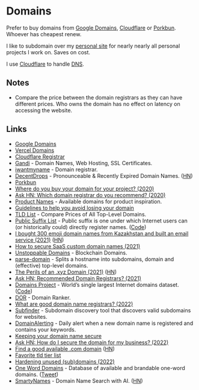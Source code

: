 # Domains

Prefer to buy domains from [Google Domains](https://domains.google/), [Cloudflare](https://www.cloudflare.com/en-gb/products/registrar/) or [Porkbun](https://porkbun.com/). Whoever has cheapest renew.

I like to subdomain over my [personal site](https://nikiv.dev) for nearly nearly all personal projects I work on. Saves on cost.

I use [Cloudflare](https://www.cloudflare.com/en-gb/) to handle [DNS](dns.md).

## Notes

- Compare the price between the domain registrars as they can have different prices. Who owns the domain has no effect on latency on accessing the website.

## Links

- [Google Domains](https://domains.google/)
- [Vercel Domains](https://vercel.com/domains)
- [Cloudflare Registrar](https://www.cloudflare.com/products/registrar/)
- [Gandi](https://www.gandi.net/en) - Domain Names, Web Hosting, SSL Certificates.
- [iwantmyname](https://iwantmyname.com/) - Domain registrar.
- [DecentDrops](https://decentdrops.com/) - Pronounceable & Recently Expired Domain Names. ([HN](https://news.ycombinator.com/item?id=23704983))
- [Porkbun](https://porkbun.com/)
- [Where do you buy your domain for your project? (2020)](https://www.indiehackers.com/post/where-do-you-buy-your-domain-for-your-project-09f6dfebe4)
- [Ask HN: Which domain registrar do you recommend? (2020)](https://news.ycombinator.com/item?id=24513514)
- [Product Names](https://twitter.com/ProductNames) - Available domains for product inspiration.
- [Guidelines to help you avoid losing your domain](https://onlineornot.com/articles/guidelines-to-help-avoid-losing-your-domain)
- [TLD List](https://tld-list.com/) - Compare Prices of All Top-Level Domains.
- [Public Suffix List](https://publicsuffix.org/) - Public suffix is one under which Internet users can (or historically could) directly register names. ([Code](https://github.com/publicsuffix/list))
- [I bought 300 emoji domain names from Kazakhstan and built an email service (2021)](https://tinyprojects.dev/projects/mailoji) ([HN](https://news.ycombinator.com/item?id=26422799))
- [How to secure SaaS custom domain names (2021)](https://blog.brandssl.io/how-to-secure-saas-custom-domain-names)
- [Unstoppable Domains](https://unstoppabledomains.com/) - Blockchain Domains.
- [parse-domain](https://github.com/peerigon/parse-domain) - Splits a hostname into subdomains, domain and (effective) top-level domains.
- [The Perils of an .xyz Domain (2021)](https://www.spotvirtual.com/blog/the-perils-of-an-xyz-domain/) ([HN](https://news.ycombinator.com/item?id=28554400))
- [Ask HN: Recommended Domain Registrars? (2021)](https://news.ycombinator.com/item?id=29633404)
- [Domains Project](https://domainsproject.org/) - World’s single largest Internet domains dataset. ([Code](https://github.com/tb0hdan/domains))
- [DOR](https://github.com/ilyaglow/dor) - Domain Ranker.
- [What are good domain name registrars? (2022)](https://lobste.rs/s/awemvg/what_are_good_domain_name_registrars)
- [Subfinder](https://github.com/projectdiscovery/subfinder) - Subdomain discovery tool that discovers valid subdomains for websites.
- [DomainAlerting](https://github.com/pixelbubble/DomainAlerting) - Daily alert when a new domain name is registered and contains your keywords.
- [Keeping your domain name secure](https://www.gov.uk/guidance/keeping-your-domain-name-secure)
- [Ask HN: How do I secure the domain for my business? (2022)](https://news.ycombinator.com/item?id=30818950)
- [Find a good available .com domain](https://sive.rs/com) ([HN](https://news.ycombinator.com/item?id=31664440))
- [Favorite tld tier list](https://twitter.com/t3dotgg/status/1584039578779799552)
- [Hardening unused (sub)domains (2022)](https://www.mailhardener.com/kb/hardening-unused-domains)
- [One Word Domains](https://oneword.domains/) - Database of available and brandable one-word domains. ([Tweet](https://twitter.com/steventey/status/1597293104276869122))
- [SmartyNames](https://smartynames.com/) - Domain Name Search with AI. ([HN](https://news.ycombinator.com/item?id=33882497))
